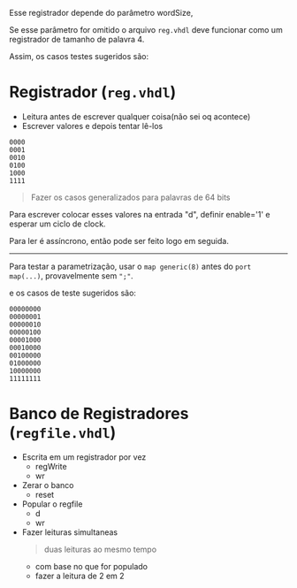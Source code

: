 Esse registrador depende do parâmetro wordSize, 

Se esse parâmetro for omitido o arquivo `reg.vhdl` deve funcionar como um registrador de tamanho de palavra 4.

Assim, os casos testes sugeridos são:

# Registrador (`reg.vhdl`)

- Leitura antes de escrever qualquer coisa(não sei oq acontece)
- Escrever valores e depois tentar lê-los

```plaintext
0000
0001
0010
0100
1000
1111
```
> Fazer os casos generalizados para palavras de 64 bits

Para escrever colocar esses valores na entrada "d", definir enable='1' e esperar um ciclo de clock.

Para ler é assíncrono, então pode ser feito logo em seguida.

---

Para testar a parametrização, usar o `map generic(8)` antes do `port map(...)`, provavelmente sem `";"`.

e os casos de teste sugeridos são:

```plaintext
00000000
00000001
00000010
00000100
00001000
00010000
00100000
01000000
10000000
11111111
```

# Banco de Registradores (`regfile.vhdl`)

- Escrita em um registrador por vez
    - regWrite
    - wr
- Zerar o banco
    - reset
- Popular o regfile
    - d
    - wr
- Fazer leituras simultaneas
    > duas leituras ao mesmo tempo
    - com base no que for populado
    - fazer a leitura de 2 em 2
